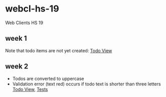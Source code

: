 # webcl-hs-19
Web Clients HS 19

## week 1
Note that todo items are not yet created:
[Todo View](https://webengineering-fhnw.github.io/webcl-hs-19/week1/todo/View.html)

## week 2
- Todos are converted to uppercase
- Validation error (text red) occurs if todo text is shorter than three letters
[Todo View](https://webengineering-fhnw.github.io/webcl-hs-19/week2/todo/View.html), 
[Tests](https://webengineering-fhnw.github.io/webcl-hs-19/week2/allTestsAsync.html)
